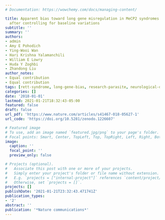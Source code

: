 ```yaml
---
# Documentation: https://wowchemy.com/docs/managing-content/

title: Apparent bias toward long gene misregulation in MeCP2 syndromes disappears
  after controlling for baseline variations
subtitle: ''
summary: ''
authors:
- admin
- Amy E Pohodich
- Ying-Wooi Wan
- Hari Krishna Yalamanchili
- William E Lowry
- Huda Y Zoghbi
- Zhandong Liu
author_notes:
- Equal contribution
- Equal contribution
tags: [rett-syndrome, long-gene-bias, research-parasite, neurological-disorder, meta-research, batch-effects, liu-lab, zoghbi-lab]
categories: []
date: '2018-01-01'
lastmod: 2021-01-21T18:32:43-05:00
featured: false
draft: false
url_pdf: 'https://www.nature.com/articles/s41467-018-05627-1'
url_code: 'https://doi.org/10.5281/zenodo.1226607'

# Featured image
# To use, add an image named `featured.jpg/png` to your page's folder.
# Focal points: Smart, Center, TopLeft, Top, TopRight, Left, Right, BottomLeft, Bottom, BottomRight.
image:
  caption: ''
  focal_point: ''
  preview_only: false

# Projects (optional).
#   Associate this post with one or more of your projects.
#   Simply enter your project's folder or file name without extension.
#   E.g. `projects = ["internal-project"]` references `content/project/deep-learning/index.md`.
#   Otherwise, set `projects = []`.
projects: []
publishDate: '2021-01-21T23:32:43.471741Z'
publication_types:
- '2'
abstract: ''
publication: '*Nature communications*'
---
```

